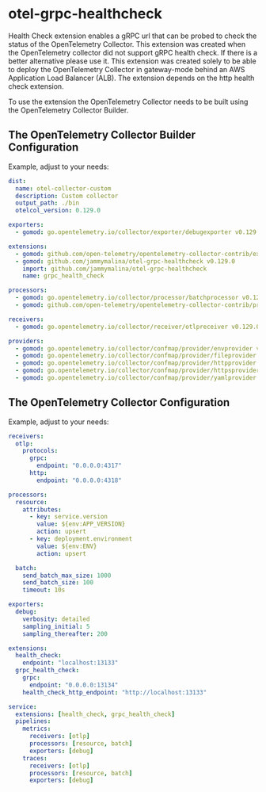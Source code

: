# otel-grpc-healthcheck

Health Check extension enables a gRPC url that can be probed to check the status of the OpenTelemetry Collector. This extension was created when the OpenTelemetry collector did not support gRPC health check. If there is a better alternative please use it. This extension was created solely to be able to deploy the OpenTelemetry Collector in gateway-mode behind an AWS Application Load Balancer (ALB). The extension depends on the http health check extension.

To use the extension the OpenTelemetry Collector needs to be built using the OpenTelemetry Collector Builder.

## The OpenTelemetry Collector Builder Configuration

Example, adjust to your needs:
```yaml
dist:
  name: otel-collector-custom
  description: Custom collector
  output_path: ./bin
  otelcol_version: 0.129.0

exporters:
  - gomod: go.opentelemetry.io/collector/exporter/debugexporter v0.129.0

extensions:
  - gomod: github.com/open-telemetry/opentelemetry-collector-contrib/extension/healthcheckextension v0.129.0 # Required
  - gomod: github.com/jammymalina/otel-grpc-healthcheck v0.129.0
    import: github.com/jammymalina/otel-grpc-healthcheck
    name: grpc_health_check

processors:
  - gomod: go.opentelemetry.io/collector/processor/batchprocessor v0.129.0
  - gomod: github.com/open-telemetry/opentelemetry-collector-contrib/processor/resourceprocessor v0.129.0

receivers:
  - gomod: go.opentelemetry.io/collector/receiver/otlpreceiver v0.129.0

providers:
  - gomod: go.opentelemetry.io/collector/confmap/provider/envprovider v1.35.0
  - gomod: go.opentelemetry.io/collector/confmap/provider/fileprovider v1.35.0
  - gomod: go.opentelemetry.io/collector/confmap/provider/httpprovider v1.35.0
  - gomod: go.opentelemetry.io/collector/confmap/provider/httpsprovider v1.35.0
  - gomod: go.opentelemetry.io/collector/confmap/provider/yamlprovider v1.35.0
```

## The OpenTelemetry Collector Configuration

Example, adjust to your needs:
```yaml
receivers:
  otlp:
    protocols:
      grpc:
        endpoint: "0.0.0.0:4317"
      http:
        endpoint: "0.0.0.0:4318"

processors:
  resource:
    attributes:
      - key: service.version
        value: ${env:APP_VERSION}
        action: upsert
      - key: deployment.environment
        value: ${env:ENV}
        action: upsert

  batch:
    send_batch_max_size: 1000
    send_batch_size: 100
    timeout: 10s

exporters:
  debug:
    verbosity: detailed
    sampling_initial: 5
    sampling_thereafter: 200

extensions:
  health_check:
    endpoint: "localhost:13133"
  grpc_health_check:
    grpc:
      endpoint: "0.0.0.0:13134"
    health_check_http_endpoint: "http://localhost:13133"

service:
  extensions: [health_check, grpc_health_check]
  pipelines:
    metrics:
      receivers: [otlp]
      processors: [resource, batch]
      exporters: [debug]
    traces:
      receivers: [otlp]
      processors: [resource, batch]
      exporters: [debug]
```
